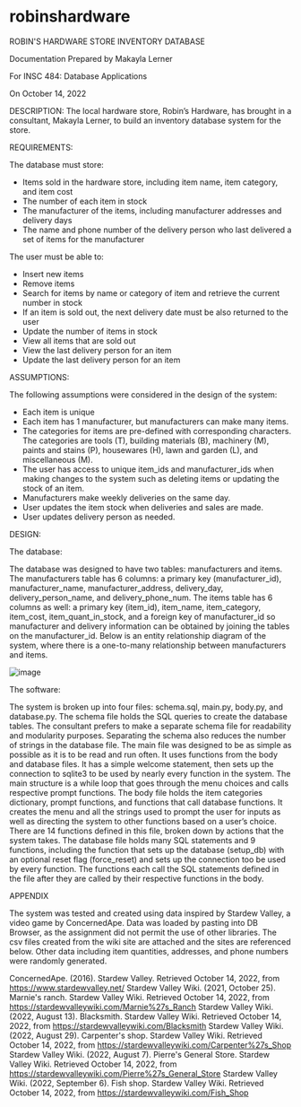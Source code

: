# robinshardware
ROBIN'S HARDWARE STORE INVENTORY DATABASE 

Documentation Prepared by Makayla Lerner 

For INSC 484: Database Applications 

On October 14, 2022 

DESCRIPTION: 
The local hardware store, Robin’s Hardware, has brought in a consultant, Makayla Lerner, to build an inventory database system for the store. 

REQUIREMENTS: 

The database must store: 
-	Items sold in the hardware store, including item name, item category, and item cost
-	The number of each item in stock
-	The manufacturer of the items, including manufacturer addresses and delivery days
-	The name and phone number of the delivery person who last delivered a set of items for the manufacturer

The user must be able to: 
-	Insert new items
-	Remove items
-	Search for items by name or category of item and retrieve the current number in stock
-	If an item is sold out, the next delivery date must be also returned to the user
-	Update the number of items in stock
-	View all items that are sold out
-	View the last delivery person for an item
-	Update the last delivery person for an item 

ASSUMPTIONS: 

The following assumptions were considered in the design of the system: 
-	Each item is unique 
-	Each item has 1 manufacturer, but manufacturers can make many items. 
-	The categories for items are pre-defined with corresponding characters. The categories are tools (T), building materials (B), machinery (M), paints and stains (P), housewares (H), lawn and garden (L), and miscellaneous (M). 
-	The user has access to unique item_ids and manufacturer_ids when making changes to the system such as deleting items or updating the stock of an item. 
-	Manufacturers make weekly deliveries on the same day. 
-	User updates the item stock when deliveries and sales are made. 
-	User updates delivery person as needed.

DESIGN:

The database: 

The database was designed to have two tables: manufacturers and items. The manufacturers table has 6 columns: a primary key (manufacturer_id), manufacturer_name, manufacturer_address, delivery_day, delivery_person_name, and delivery_phone_num. The items table has 6 columns as well: a primary key (item_id), item_name, item_category, item_cost, item_quant_in_stock, and a foreign key of manufacturer_id so manufacturer and delivery information can be obtained by joining the tables on the manufacturer_id. 
Below is an entity relationship diagram of the system, where there is a one-to-many relationship between manufacturers and items. 

![image](https://user-images.githubusercontent.com/57692009/201999984-2cf0b012-e939-4fa1-8985-94230c8fca64.png)

The software: 

The system is broken up into four files: schema.sql, main.py, body.py, and database.py. 
The schema file holds the SQL queries to create the database tables. The consultant prefers to make a separate schema file for readability and modularity purposes. Separating the schema also reduces the number of strings in the database file. 
The main file was designed to be as simple as possible as it is to be read and run often. It uses functions from the body and database files. It has a simple welcome statement, then sets up the connection to sqlite3 to be used by nearly every function in the system. The main structure is a while loop that goes through the menu choices and calls respective prompt functions. 
The body file holds the item categories dictionary, prompt functions, and functions that call database functions. It creates the menu and all the strings used to prompt the user for inputs as well as directing the system to other functions based on a user’s choice. There are 14 functions defined in this file, broken down by actions that the system takes. 
The database file holds many SQL statements and 9 functions, including the function that sets up the database (setup_db) with an optional reset flag (force_reset) and sets up the connection too be used by every function. The functions each call the SQL statements defined in the file after they are called by their respective functions in the body. 

APPENDIX

The system was tested and created using data inspired by Stardew Valley, a video game by ConcernedApe. Data was loaded by pasting into DB Browser, as the assignment did not permit the use of other libraries. The csv files created from the wiki site are attached and the sites are referenced below. Other data including item quantities, addresses, and phone numbers were randomly generated. 

ConcernedApe. (2016). Stardew Valley. Retrieved October 14, 2022, from https://www.stardewvalley.net/ 
Stardew Valley Wiki. (2021, October 25). Marnie's ranch. Stardew Valley Wiki. Retrieved October 14, 2022, from https://stardewvalleywiki.com/Marnie%27s_Ranch 
Stardew Valley Wiki. (2022, August 13). Blacksmith. Stardew Valley Wiki. Retrieved October 14, 2022, from https://stardewvalleywiki.com/Blacksmith 
Stardew Valley Wiki. (2022, August 29). Carpenter's shop. Stardew Valley Wiki. Retrieved October 14, 2022, from https://stardewvalleywiki.com/Carpenter%27s_Shop 
Stardew Valley Wiki. (2022, August 7). Pierre's General Store. Stardew Valley Wiki. Retrieved October 14, 2022, from https://stardewvalleywiki.com/Pierre%27s_General_Store 
Stardew Valley Wiki. (2022, September 6). Fish shop. Stardew Valley Wiki. Retrieved October 14, 2022, from https://stardewvalleywiki.com/Fish_Shop 


